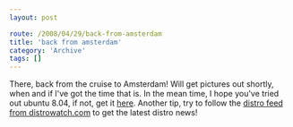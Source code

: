 ```yaml
---
layout: post

route: /2008/04/29/back-from-amsterdam
title: 'back from amsterdam'
category: 'Archive'
tags: []
---
```


There, back from the cruise to Amsterdam! Will get pictures out shortly, when
and if I've got the time that is. In the mean time, I hope you've tried out
ubuntu 8.04, if not, get it
<a class="ph" target="_blank" rel="noopener noreferrer" href="http://phun-ky.net/2008/04/ubuntu-8.04-hardy-heron-LTS-is-out">here</a>.
Another tip, try to follow the
<a class="ph" target="_blank" rel="noopener noreferrer" href="http://distrowatch.com/news/dwd.xml">distro
feed from distrowatch.com</a> to get the latest distro news!
